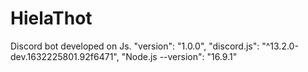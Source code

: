 # HielaThot
Discord bot developed on Js.
"version": "1.0.0",
"discord.js": "^13.2.0-dev.1632225801.92f6471",
"Node.js --version": "16.9.1"

